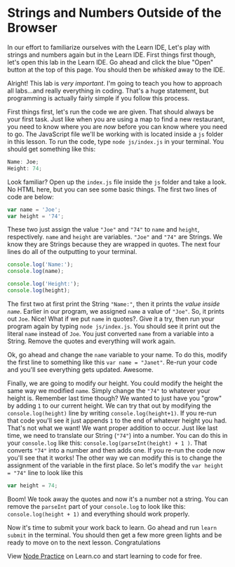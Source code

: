 # Strings and Numbers Outside of the Browser

In our effort to familiarize ourselves with the Learn IDE, Let's play with
strings and numbers again but in the Learn IDE. First things first though, let's
open this lab in the Learn IDE. Go ahead and click the blue "Open" button at the
top of this page. You should then be _whisked_ away to the IDE.

Alright! This lab is _very important_. I'm going to teach you how to approach
all labs...and really everything in coding. That's a huge statement, but
programming is actually fairly simple if you follow this process.

First things first, let's run the code we are given. That should always be your
first task. Just like when you are using a map to find a new restaurant, you
need to know where you are _now_ before you can know where you need to go. The
JavaScript file we'll be working with is located inside a `js` folder in this
lesson. To run the code, type `node js/index.js` in your terminal. You should
get something like this:

```js
Name: Joe;
Height: 74;
```

Look familiar? Open up the `index.js` file inside the `js` folder and take a
look. No HTML here, but you can see some basic things. The first two lines of
code are below:

```javascript
var name = 'Joe';
var height = '74';
```

These two just assign the value `"Joe"` and `"74"` to `name` and `height`,
respectively. `name` and `height` are variables. `"Joe"` and `"74"` are Strings.
We know they are Strings because they are wrapped in quotes. The next four lines
do all of the outputting to your terminal.

```javascript
console.log('Name:');
console.log(name);

console.log('Height:');
console.log(height);
```

The first two at first print the String `"Name:"`, then it prints the _value
inside `name`_. Earlier in our program, we assigned `name` a value of `"Joe"`.
So, it prints out `Joe`. Nice! What if we put `name` in quotes?. Give it a try,
then run your program again by typing `node js/index.js`. You should see it print
out the literal `name` instead of `Joe`. You just converted `name` from a
variable into a String. Remove the quotes and everything will work again.

Ok, go ahead and change the `name` variable to your name. To do this, modify the
first line to something like this `var name = "Janet"`. Re-run your code and
you'll see everything gets updated. Awesome.

Finally, we are going to modify our height. You could modify the height the same
way we modified `name`. Simply change the `"74"` to whatever your height is.
Remember last time though? We wanted to just have you "grow" by adding `1` to
our current height. We can try that out by modifying the `console.log(height)`
line by writing `console.log(height+1)`. If you re-run that code you'll see it
just appends `1` to the end of whatever height you had. That's not what we want!
We want proper addition to occur. Just like last time, we need to translate our
String (`"74"`) into a number. You can do this in your `console.log` like this:
`console.log(parseInt(height) + 1 )`. That converts `"74"` into a number and
then adds one. If you re-run the code now you'll see that it works! The other
way we can modify this is to change the assignment of the variable in the first
place. So let's modify the `var height = "74"` line to look like this

```javascript
var height = 74;
```

Boom! We took away the quotes and now it's a number not a string. You can remove
the `parseInt` part of your `console.log` to look like this:
`console.log(height + 1)` and everything should work properly.

Now it's time to submit your work back to learn. Go ahead and run `learn submit`
in the terminal. You should then get a few more green lights and be ready to
move on to the next lesson. Congratulations

<p class='util--hide'>View <a href='https://learn.co/lessons/js-node-practice-lab'>Node Practice</a> on Learn.co and start learning to code for free.</p>
